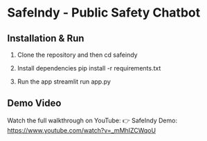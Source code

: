 SafeIndy - Public Safety Chatbot
================================

Installation & Run
------------------

1. Clone the repository and then 
   cd safeindy

2. Install dependencies
   pip install -r requirements.txt

3. Run the app
   streamlit run app.py

Demo Video
----------
Watch the full walkthrough on YouTube:
👉 SafeIndy Demo: https://www.youtube.com/watch?v=_mMhIZCWqoU
